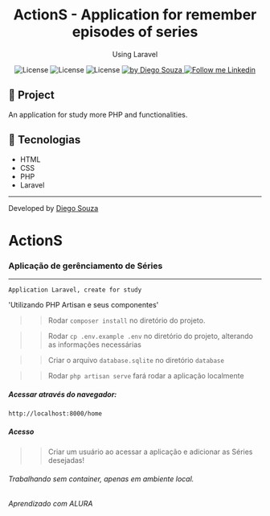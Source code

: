 <h1 align="center">
	ActionS - Application for remember episodes of series <Component_feedback />
</h1>

<p align="center">Using Laravel </p> 

<p align="center">
  <img alt="License" src="https://img.shields.io/badge/Laravel-red">
  <img alt="License" src="https://img.shields.io/badge/HTML-orange">
  <img alt="License" src="https://img.shields.io/badge/CSS-blue">

  <a href="https://beacons.ai/dscostat7/" target="_blank">
    <img alt="by Diego Souza" src="https://img.shields.io/badge/Made%20by-Diego%20Souza-blue">
  </a>

  <a href="https://www.linkedin.com/in/dscostat7/" target="_blank">
    <img alt="Follow me Linkedin" src="https://img.shields.io/badge/Follow%20up-Diego%20Souza-2ecc71?style=social&logo=linkedin">
  </a>
</p>

## 🚀 Project

An application for study more PHP and functionalities.

## 🔧 Tecnologias

- HTML
- CSS
- PHP
- Laravel

---

Developed by <a href="https://beacons.ai/dscostat7/" target="_blank">Diego Souza</a>


# ActionS #
### Aplicação de gerênciamento de Séries ###

_________________________________________________________________

`` Application Laravel, create for study ``

'Utilizando PHP Artisan e seus componentes'

>> Rodar ``composer install`` no diretório do projeto.

>> Rodar ``cp .env.example .env`` no diretório do projeto, alterando as informações necessárias

>> Criar o arquivo ``database.sqlite`` no diretório ``database``

>> Rodar ``php artisan serve`` fará rodar a aplicação localmente



##### Acessar através do navegador:

 `http://localhost:8000/home `


##### Acesso #####

>> Criar um usuário ao acessar a aplicação e adicionar as Séries desejadas!

###### Trabalhando sem container, apenas em ambiente local. ######

###### Aprendizado com ALURA ######
